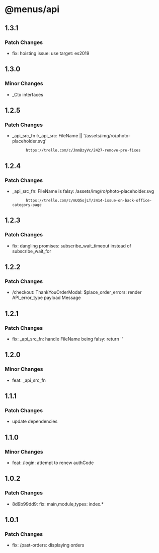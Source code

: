 # @menus/api

## 1.3.1

### Patch Changes

- fix: hoisting issue: use target: es2019

## 1.3.0

### Minor Changes

- \_Ctx interfaces

## 1.2.5

### Patch Changes

- \_api_src_fn->\_api_src: FileName || '/assets/img/ro/photo-placeholder.svg'

      	    https://trello.com/c/JmmBzyVc/2427-remove-pre-fixes

## 1.2.4

### Patch Changes

- \_api_src_fn: FileName is falsy: /assets/img/ro/photo-placeholder.svg

      	    https://trello.com/c/mUQ5ojLT/2414-issue-on-back-office-category-page

## 1.2.3

### Patch Changes

- fix: dangling promises: subscribe_wait_timeout instead of subscribe_wait_for

## 1.2.2

### Patch Changes

- /checkout: ThankYouOrderModal: \$place_order_errors: render API_error_type payload Message

## 1.2.1

### Patch Changes

- fix: \_api_src_fn: handle FileName being falsy: return ''

## 1.2.0

### Minor Changes

- feat: \_api_src_fn

## 1.1.1

### Patch Changes

- update dependencies

## 1.1.0

### Minor Changes

- feat: /login: attempt to renew authCode

## 1.0.2

### Patch Changes

- 8d9b99dd9: fix: main,module,types: index.\*

## 1.0.1

### Patch Changes

- fix: /past-orders: displaying orders
